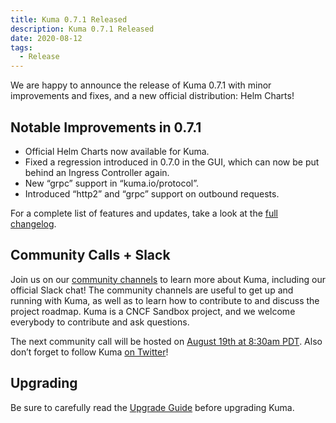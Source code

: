 ```yaml
---
title: Kuma 0.7.1 Released
description: Kuma 0.7.1 Released
date: 2020-08-12
tags:
  - Release
---
```


We are happy to announce the release of Kuma 0.7.1 with minor improvements and fixes, and a new official distribution: Helm Charts!

## Notable Improvements in 0.7.1
* Official Helm Charts now available for Kuma.
* Fixed a regression introduced in 0.7.0 in the GUI, which can now be put behind an Ingress Controller again.
* New “grpc” support in “kuma.io/protocol”.
* Introduced “http2” and “grpc” support on outbound requests.

For a complete list of features and updates, take a look at the [full changelog](https://github.com/kumahq/kuma/blob/master/CHANGELOG.md).

## Community Calls + Slack
Join us on our [community channels](https://kuma.io/community/) to learn more about Kuma, including our official Slack chat! The community channels are useful to get up and running with Kuma, as well as to learn how to contribute to and discuss the project roadmap. Kuma is a CNCF Sandbox project, and we welcome everybody to contribute and ask questions.

The next community call will be hosted on [August 19th at 8:30am PDT](https://kuma.io/community/). Also don’t forget to follow Kuma [on Twitter](https://twitter.com/kumamesh)!

## Upgrading
Be sure to carefully read the [Upgrade Guide](https://github.com/kumahq/kuma/blob/master/UPGRADE.md) before upgrading Kuma.